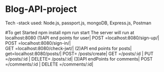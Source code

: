 # Blog-API-project
Tech -stack used:
Node.js, passport.js, mongoDB, Express.js, Postman

#To get Started
npm install
npm run start
The server will run at localhost:8080
(1)API end points for user|	
POST	=localhost:8080/sign-up/|	
POST	=localhost:8080/sign-in/|	
GET	=localhost:8080/check-jwt/|
(2)API end points for posts|
get=localhost:8080/posts/|
POST=	/posts/create|
GET	=/posts/:id	|
PUT	=/posts/:id	|
DELETE=	/posts/:id|
(3)API endPoints for comments|
POST	=/comments/:id	|
DELETE	=/comments/:id|
